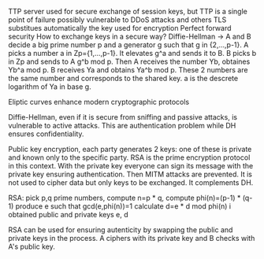 TTP server used for secure exchange of session keys, but TTP is a single point of failure possibly vulnerable to DDoS attacks and others
TLS substitues automatically the key used for encryption
Perfect forward security
How to exchange keys in a secure way?
Diffie-Hellman -> A and B decide a big prime number p and a generator g such that g in {2,...,p-1}. 
A picks a number a in Zp={1,...,p-1}. It elevates g^a and sends it to B. B picks b in Zp and sends to A g^b mod p. Then A receives the number Yb, obtaines Yb^a mod p. B receives Ya and obtains Ya^b mod p. These 2 numbers are the same number and corresponds to the shared key.
a is the descrete logarithm of Ya in base g.

Eliptic curves enhance modern cryptographic protocols

Diffie-Hellman, even if it is secure from sniffing and passive attacks, is vulnerable to active attacks.
This are authentication problem while DH ensures confidentiality.

Public key encryption, each party generates 2 keys: one of these is private and known only to the specific party. RSA is the prime encryption protocol in this context.
With the private key everyone can sign its message with the private key ensuring authentication. Then MITM attacks are prevented. It is not used to cipher data but only keys to be exchanged. It complements DH.

RSA: pick p,q prime numbers, compute n=p * q, compute phi(n)=(p-1) * (q-1)
produce e such that gcd(e,phi(n))=1
calculate d=e * d mod phi(n)
i obtained public and private keys e, d

RSA can be used for ensuring autenticity by swapping the public and private keys in the process. A ciphers with its private key and B checks with A's public key. 